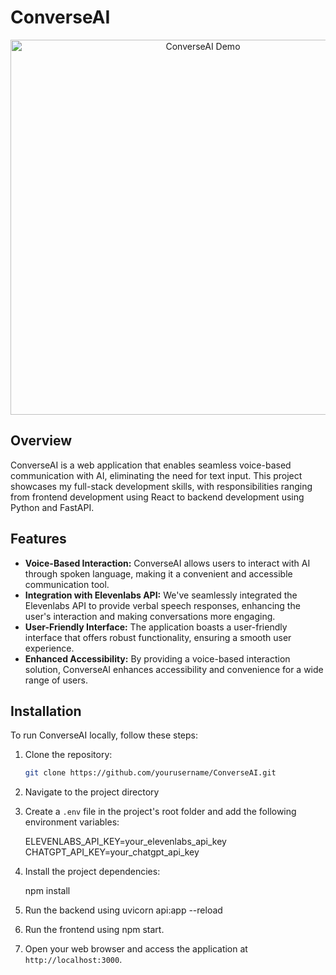 # ConverseAI

<p align="center">
  <img src="https://your-image-url.com/converseai-demo.gif" alt="ConverseAI Demo" width="600">
</p>

## Overview

ConverseAI is a web application that enables seamless voice-based communication with AI, eliminating the need for text input. This project showcases my full-stack development skills, with responsibilities ranging from frontend development using React to backend development using Python and FastAPI.

## Features

- **Voice-Based Interaction:** ConverseAI allows users to interact with AI through spoken language, making it a convenient and accessible communication tool.
- **Integration with Elevenlabs API:** We've seamlessly integrated the Elevenlabs API to provide verbal speech responses, enhancing the user's interaction and making conversations more engaging.
- **User-Friendly Interface:** The application boasts a user-friendly interface that offers robust functionality, ensuring a smooth user experience.
- **Enhanced Accessibility:** By providing a voice-based interaction solution, ConverseAI enhances accessibility and convenience for a wide range of users.

## Installation

To run ConverseAI locally, follow these steps:

1. Clone the repository:

   ```bash
   git clone https://github.com/yourusername/ConverseAI.git

2. Navigate to the project directory

3. Create a `.env` file in the project's root folder and add the following environment variables:

    ELEVENLABS_API_KEY=your_elevenlabs_api_key
    CHATGPT_API_KEY=your_chatgpt_api_key

4. Install the project dependencies:

    npm install

5. Run the backend using uvicorn api:app --reload

6. Run the frontend using npm start.

7. Open your web browser and access the application at `http://localhost:3000`.

